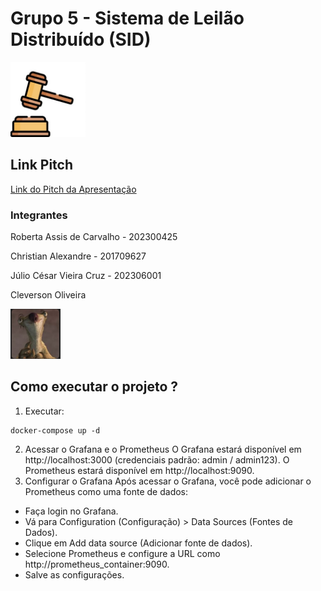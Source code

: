 # Grupo 5 - Sistema de Leilão Distribuído (SID)


<img src="assets/leilao.jpg" width="120" height="120" alt="Logo SID">

## Link Pitch

[Link do Pitch da Apresentação](https://docs.google.com/presentation/d/1eK21P_mmpFl_WHYtD-Mm9hy7vjfw-AyXXOsiqwvpQU8/edit#slide=id.g3045f246402_0_7)

### Integrantes

Roberta Assis de Carvalho - 202300425

Christian Alexandre - 201709627

Júlio César Vieira Cruz - 202306001

Cleverson Oliveira


<img src="assets/sid.jpg" width="80" height="80" alt="Logo SID">


## Como executar o projeto ?

1. Executar:
```
docker-compose up -d
```

2. Acessar o Grafana e o Prometheus
   O Grafana estará disponível em http://localhost:3000 (credenciais padrão: admin / admin123).
   O Prometheus estará disponível em http://localhost:9090.
3. Configurar o Grafana
   Após acessar o Grafana, você pode adicionar o Prometheus como uma fonte de dados:

- Faça login no Grafana.
- Vá para Configuration (Configuração) > Data Sources (Fontes de Dados).
- Clique em Add data source (Adicionar fonte de dados).
- Selecione Prometheus e configure a URL como http://prometheus_container:9090.
- Salve as configurações.
